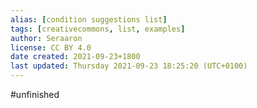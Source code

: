 ```yaml
---
alias: [condition suggestions list]
tags: [creativecommons, list, examples]
author: Seraaron
license: CC BY 4.0
date created: 2021-09-23+1800
last updated: Thursday 2021-09-23 18:25:20 (UTC+0100)
---
```

#unfinished